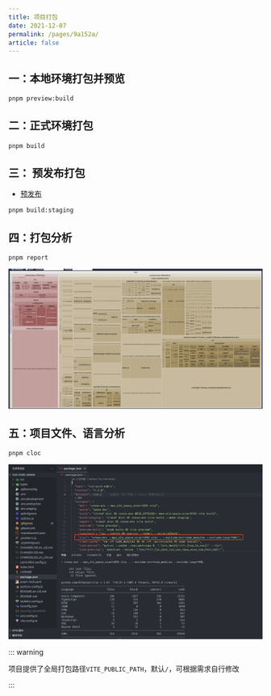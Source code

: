 ```yaml
---
title: 项目打包
date: 2021-12-07
permalink: /pages/9a152a/
article: false
---
```


## 一：本地环境打包并预览

```sh
pnpm preview:build
```

## 二：正式环境打包

```sh
pnpm build
```

## 三： 预发布打包

- [预发布](https://cn.vitejs.dev/guide/env-and-mode.html#modes) <Badge text="vite文档"/>  

```sh
pnpm build:staging
```

## 四：打包分析

```sh
pnpm report
```

![image-report](/img/guide/report.png)

## 五：项目文件、语言分析

```sh
pnpm cloc
```

![image-cloc](/img/guide/cloc.jpg)


::: warning

项目提供了全局打包路径`VITE_PUBLIC_PATH`，默认`/`，可根据需求自行修改

:::